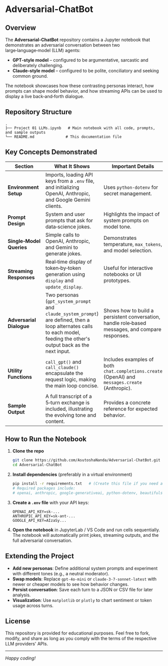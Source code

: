 # Adversarial-ChatBot

## Overview
The **Adversarial-ChatBot** repository contains a Jupyter notebook that demonstrates an adversarial conversation between two large‑language‑model (LLM) agents:

* **GPT‑style model** – configured to be argumentative, sarcastic and deliberately challenging.  
* **Claude‑style model** – configured to be polite, conciliatory and seeking common ground.

The notebook showcases how these contrasting personas interact, how prompts can shape model behavior, and how streaming APIs can be used to display a live back‑and‑forth dialogue.

## Repository Structure
```
.
├── Project 01 LLMs.ipynb   # Main notebook with all code, prompts, and sample outputs
└── README.md              # This documentation file
```

## Key Concepts Demonstrated

| Section | What It Shows | Important Details |
|---------|---------------|-------------------|
| **Environment Setup** | Imports, loading API keys from a `.env` file, and initializing OpenAI, Anthropic, and Google Gemini clients. | Uses `python-dotenv` for secret management. |
| **Prompt Design** | System and user prompts that ask for data‑science jokes. | Highlights the impact of system prompts on model tone. |
| **Single‑Model Queries** | Simple calls to OpenAI, Anthropic, and Gemini to generate jokes. | Demonstrates temperature, `max_tokens`, and model selection. |
| **Streaming Responses** | Real‑time display of token‑by‑token generation using `display` and `update_display`. | Useful for interactive notebooks or UI prototypes. |
| **Adversarial Dialogue** | Two personas (`gpt_system_prompt` and `claude_system_prompt`) are defined, then a loop alternates calls to each model, feeding the other's output back as the next input. | Shows how to build a persistent conversation, handle role‑based messages, and compare responses. |
| **Utility Functions** | `call_gpt()` and `call_claude()` encapsulate the request logic, making the main loop concise. | Includes examples of both `chat.completions.create` (OpenAI) and `messages.create` (Anthropic). |
| **Sample Output** | A full transcript of a 5‑turn exchange is included, illustrating the evolving tone and content. | Provides a concrete reference for expected behavior. |

## How to Run the Notebook

1. **Clone the repo**  
   ```bash
   git clone https://github.com/AsutoshaNanda/Adversarial-ChatBot.git
   cd Adversarial-ChatBot
   ```

2. **Install dependencies** (preferably in a virtual environment)  
   ```bash
   pip install -r requirements.txt   # (Create this file if you need a list of packages)
   # Required packages include:
   # openai, anthropic, google-generativeai, python-dotenv, beautifulsoup4, ipython
   ```

3. **Create a `.env` file** with your API keys:  
   ```
   OPENAI_API_KEY=sk-...
   ANTHROPIC_API_KEY=sk-ant-...
   GOOGLE_API_KEY=AIzaSy...
   ```

4. **Open the notebook** in JupyterLab / VS Code and run cells sequentially.  
   The notebook will automatically print jokes, streaming outputs, and the full adversarial conversation.

## Extending the Project

- **Add new personas**: Define additional system prompts and experiment with different tones (e.g., a neutral moderator).  
- **Swap models**: Replace `gpt-4o-mini` or `claude-3-7-sonnet-latest` with newer or cheaper models to see how behavior changes.  
- **Persist conversation**: Save each turn to a JSON or CSV file for later analysis.  
- **Visualization**: Use `matplotlib` or `plotly` to chart sentiment or token usage across turns.

## License
This repository is provided for educational purposes. Feel free to fork, modify, and share as long as you comply with the terms of the respective LLM providers' APIs.

---

*Happy coding!*
